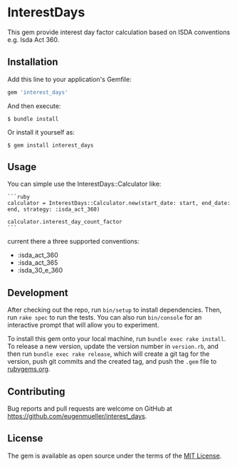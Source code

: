 # InterestDays

This gem provide interest day factor calculation based on ISDA conventions e.g. Isda Act 360.

## Installation

Add this line to your application's Gemfile:

```ruby
gem 'interest_days'
```

And then execute:

    $ bundle install

Or install it yourself as:

    $ gem install interest_days

## Usage

You can simple use the InterestDays::Calculator like:

    ```ruby
    calculator = InterestDays::Calculator.new(start_date: start, end_date: end, strategy: :isda_act_360)
    
    calculator.interest_day_count_factor
    ```

current there a three supported conventions:
- :isda_act_360
- :isda_act_365
- :isda_30_e_360


## Development

After checking out the repo, run `bin/setup` to install dependencies. Then, run `rake spec` to run the tests. You can also run `bin/console` for an interactive prompt that will allow you to experiment.

To install this gem onto your local machine, run `bundle exec rake install`. To release a new version, update the version number in `version.rb`, and then run `bundle exec rake release`, which will create a git tag for the version, push git commits and the created tag, and push the `.gem` file to [rubygems.org](https://rubygems.org).

## Contributing

Bug reports and pull requests are welcome on GitHub at https://github.com/eugenmueller/interest_days.

## License

The gem is available as open source under the terms of the [MIT License](https://opensource.org/licenses/MIT).
